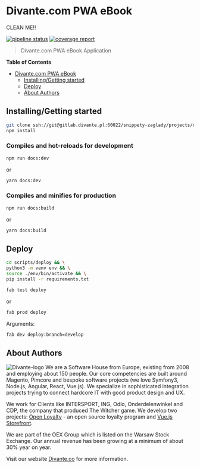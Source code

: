 # Divante.com PWA eBook

CLEAN ME!!

[![pipeline status](https://gitlab.divante.pl/snippety-zaglady/projects/divante.com/pwa-ebook/badges/develop/pipeline.svg)](https://gitlab.divante.pl/snippety-zaglady/projects/divante.com/pwa-ebook)
[![coverage report](https://gitlab.divante.pl/snippety-zaglady/projects/divante.com/pwa-ebook/badges/develop/coverage.svg)](https://gitlab.divante.pl/snippety-zaglady/projects/divante.com/pwa-ebook)

> Divante.com PWA eBook Application

**Table of Contents**
- [Divante.com PWA eBook](#divante.com-pwa-ebook)
	- [Installing/Getting started](#installinggetting-started)
	- [Deploy](#deploy)
	- [About Authors](#about-authors)

## Installing/Getting started
```bash 
git clone ssh://git@gitlab.divante.pl:60022/snippety-zaglady/projects/divante.com/pwa-ebook.git && \
npm install
```

### Compiles and hot-reloads for development
``` bash
npm run docs:dev
```
or
``` bash
yarn docs:dev
```

### Compiles and minifies for production
```bash
npm run docs:build
```
or
```bash
yarn docs:build
```

## Deploy
```bash
cd scripts/deploy && \
python3 -m venv env && \
source ./env/bin/activate && \
pip install -r requirements.txt
```

```bash
fab test deploy
```
or
```bash
fab prod deploy
```

Arguments:
```bash
fab dev deploy:branch=develop
```

## About Authors
![Divante-logo](http://divante.co/logo-HG.png "Divante")
We are a Software House from Europe, existing from 2008 and employing about 150 people. 
Our core competencies are built around Magento, Pimcore and bespoke software projects 
(we love Symfony3, Node.js, Angular, React, Vue.js). We specialize in sophisticated integration projects trying to 
connect hardcore IT with good product design and UX.

We work for Clients like INTERSPORT, ING, Odlo, Onderdelenwinkel and CDP, the company that produced The Witcher game. 
We develop two projects: [Open Loyalty](http://www.openloyalty.io/ "Open Loyalty") - an open source loyalty 
program and [Vue.js Storefront](https://github.com/DivanteLtd/vue-storefront "Vue.js Storefront").

We are part of the OEX Group which is listed on the Warsaw Stock Exchange. Our annual revenue has been growing at a
minimum of about 30% year on year.

Visit our website [Divante.co](https://divante.co/ "Divante.co") for more information.
